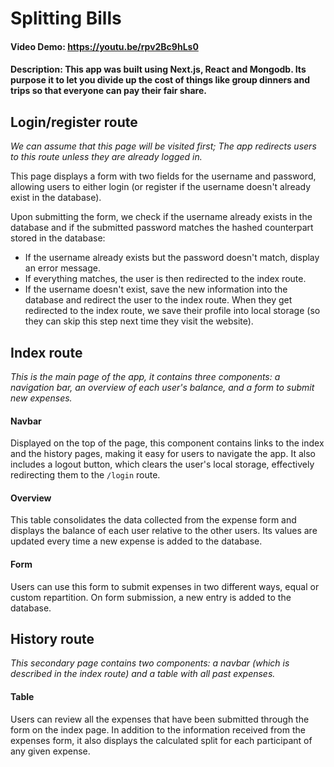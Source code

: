 # Splitting Bills

#### **Video Demo:** https://youtu.be/rpv2Bc9hLs0

#### **Description:** This app was built using Next.js, React and Mongodb. Its purpose it to let you divide up the cost of things like group dinners and trips so that everyone can pay their fair share.

## Login/register route

_We can assume that this page will be visited first; The app redirects users to this route unless they are already logged in._

This page displays a form with two fields for the username and password, allowing users to either login (or register if the username doesn't already exist in the database).

Upon submitting the form, we check if the username already exists in the database and if the submitted password matches the hashed counterpart stored in the database:

- If the username already exists but the password doesn't match, display an error message.
- If everything matches, the user is then redirected to the index route.
- If the username doesn't exist, save the new information into the database and redirect the user to the index route.
  When they get redirected to the index route, we save their profile into local storage (so they can skip this step next time they visit the website).

## Index route

_This is the main page of the app, it contains three components: a navigation bar, an overview of each user's balance, and a form to submit new expenses._

#### **Navbar**

Displayed on the top of the page, this component contains links to the index and the history pages, making it easy for users to navigate the app. It also includes a logout button, which clears the user's local storage, effectively redirecting them to the `/login` route.

#### **Overview**

This table consolidates the data collected from the expense form and displays the balance of each user relative to the other users. Its values are updated every time a new expense is added to the database.

#### **Form**

Users can use this form to submit expenses in two different ways, equal or custom repartition. On form submission, a new entry is added to the database.

## History route

_This secondary page contains two components: a navbar (which is described in the index route) and a table with all past expenses._

#### **Table**

Users can review all the expenses that have been submitted through the form on the index page. In addition to the information received from the expenses form, it also displays the calculated split for each participant of any given expense.
